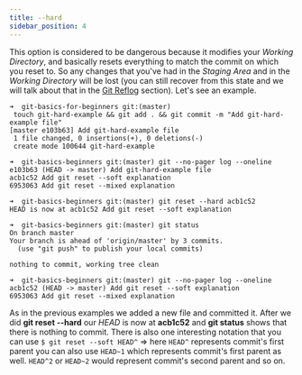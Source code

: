 ```yaml
---
title: --hard
sidebar_position: 4
---
```


This option is considered to be dangerous because it modifies your *Working Directory*, and basically
resets everything to match the commit on which you reset to.
So any changes that you've had in the *Staging Area* and in the *Working Directory* will be lost
(you can still recover from this state and we will talk about that in the [Git Reflog](../git-reflog.md) section).
Let's see an example.

```shell {2}
➜  git-basics-for-beginners git:(master)
 touch git-hard-example && git add . && git commit -m "Add git-hard-example file"
[master e103b63] Add git-hard-example file
 1 file changed, 0 insertions(+), 0 deletions(-)
 create mode 100644 git-hard-example
```

```shell
➜  git-basics-beginners git:(master) git --no-pager log --oneline
e103b63 (HEAD -> master) Add git-hard-example file
acb1c52 Add git reset --soft explanation
6953063 Add git reset --mixed explanation
```

```shell
➜  git-basics-beginners git:(master) git reset --hard acb1c52
HEAD is now at acb1c52 Add git reset --soft explanation
```

```shell
➜  git-basics-beginners git:(master) git status
On branch master
Your branch is ahead of 'origin/master' by 3 commits.
  (use "git push" to publish your local commits)

nothing to commit, working tree clean
```

```shell
➜  git-basics-beginners git:(master) git --no-pager log --oneline
acb1c52 (HEAD -> master) Add git reset --soft explanation
6953063 Add git reset --mixed explanation
```

As in the previous examples we added a new file and committed it. After we did **git reset --hard** 
our *HEAD* is now at **acb1c52** and **git status** shows that there is nothing to commit.
There is also one interesting notation that you can use
`$ git reset --soft HEAD^` => here `HEAD^` represents commit's first parent you can also use `HEAD~1`
which represents commit's first parent as well. `HEAD^2` or `HEAD~2` would represent commit's
second parent and so on.